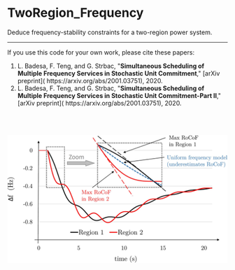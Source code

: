 # TwoRegion_Frequency
Deduce frequency-stability constraints for a two-region power system. 

----

If you use this code for your own work, please cite these papers:
 <ol>
  <li>  L. Badesa, F. Teng, and G. Strbac, "<b>Simultaneous Scheduling of Multiple Frequency Services in Stochastic Unit Commitment</b>," [arXiv preprint](
https://arxiv.org/abs/2001.03751), 2020.
  <li>  L. Badesa, F. Teng, and G. Strbac, "<b>Simultaneous Scheduling of Multiple Frequency Services in Stochastic Unit Commitment-Part II</b>," [arXiv preprint](
https://arxiv.org/abs/2001.03751), 2020.
   <br />
   <br />
   <br />
   <br />
</ol> 


![example1](figs/Multi_area_LatexFont2.jpg)
  
